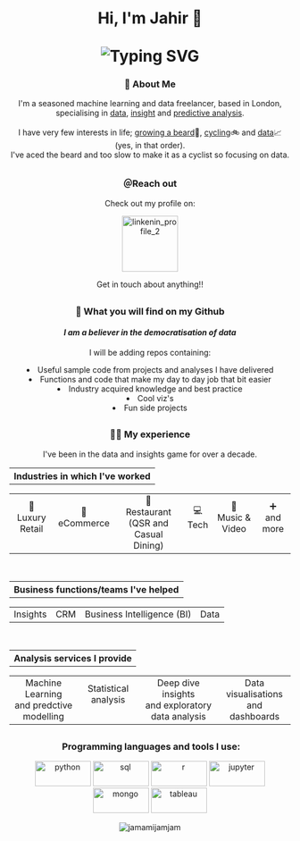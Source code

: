 <div align="center" class="parent">
    <h1>Hi, I'm Jahir 👋<br><br>
        <img class="image1" src="https://readme-typing-svg.herokuapp.com?font=Fira+Code&size=34&pause=400&color=30F02A&center=true&random=false&width=600&lines=I+do...;Predictive+Modelling...;Statistical+Analysis...;Insight+Analysis...;and+Dashboards" alt="Typing SVG"/>
    </h1>
</div>

<div align="center">
    <div align="center">
        <h3>🚴 About Me</h3>
        <p>I'm a seasoned machine learning and data freelancer, based in London, specialising in <u>data</u>, <u>insight</u> and <u>predictive analysis</u>.<br><br>I have very few interests in life; <ins>growing a beard</ins>🧔, <ins>cycling</ins>🚲 and <ins>data</ins>📈 (yes, in that order).<br>I've aced the beard and too slow to make it as a cyclist so focusing on data.</p>
        <h2></h2>
    </div>
    <div align="center">
        <h3>＠Reach out</h3>
        <p> Check out my profile on:</p>
        <p align="center">
        <a href="https://www.linkedin.com/in/jahir-miah-metajam">
            <img alt="linkenin_profile_2" width="100px" src="https://img.shields.io/badge/LinkedIn-0077B5?style=for-the-badge&logo=linkedin&logoColor=white"/>
            </a>
        </p>
        <p>Get in touch about anything!!</p>
        <h2></h2>
</div>
    <div>
        <h3>📖 What you will find on my Github</h3>
        <h4><i>I am a believer in the democratisation of data</i></h4>
        <p>I will be adding repos containing:</p>
        <li>Useful sample code from projects and analyses I have delivered</li>
        <li>Functions and code that make my day to day job that bit easier</li>
        <li>Industry acquired knowledge and best practice</li>
        <li>Cool viz's</li>
        <li>Fun side projects</li>
        <h2></h2>
    </div>
    <div align="center">
        <h3>👨‍💼 My experience</h3>
        <p>I've been in the data and insights game for over a decade.</p>
        <table><tr><th align="center">Industries in which I've worked</th></tr></table>
        <table><tr><td align="center">🧥<br>Luxury Retail<br><br></td><td align="center">🎁<br>eCommerce<br><br></td><td align="center">🍟<br>Restaurant<br>(QSR and Casual Dining)</td><td align="center">💻<br>Tech<br><br></td><td align="center">📀<br>Music & Video<br><br></td><td align="center">➕<br>and more<br><br></td></tr></table><br>
        <table><tr><th align="center">Business functions/teams I've helped</th></tr></table>
        <table><tr><td align="center">Insights</td><td align="center">CRM</td align="center"><td align="center">Business Intelligence (BI)</td><td align="center">Data</td></tr></table><br>
        <table><tr><th align="center">Analysis services I provide</th></tr></table>
        <table><tr><td  align="center">Machine Learning<br>and predctive modelling</td><td align="center">Statistical analysis<br><br></td><td align="center">Deep dive insights<br>and exploratory data analysis</td><td align="center">Data visualisations<br>and dashboards</td></tr></table>
        <h2></h2>
    </div>
</div>

<!--  
<div align="center">
    <h3> &nbsp;Programming languages and tools I use:</h3>
    <p align="center">
        <img src="https://cdn.jsdelivr.net/gh/devicons/devicon/icons/python/python-original-wordmark.svg" alt="python" width="45" height="45"/>
        <img src="https://cdn.jsdelivr.net/gh/devicons/devicon/icons/postgresql/postgresql-original-wordmark.svg" alt="sql" width="45" height="45"/>
        <img src="![google-bigquery](https://github.com/Jamamijamjam/Jamamijamjam/assets/57154964/3117f2e8-0c96-40b9-8ee4-f864ffaa77dc)
" alt="bigquery" width="100" height="45"/>
        <img src="https://cdn.jsdelivr.net/gh/devicons/devicon/icons/r/r-original.svg" alt="r" width="45" height="45"/>
        <img src="https://cdn.jsdelivr.net/gh/devicons/devicon/icons/jupyter/jupyter-original-wordmark.svg" alt="jupyter" width="45" height="45"/>
        <img src="https://cdn.jsdelivr.net/gh/devicons/devicon/icons/mongodb/mongodb-original-wordmark.svg" alt="mongo" width="45" height="45"/> 
        <img src="https://www.tableau.com/sites/default/files/2022-04/TableauLogo_RGB.png" alt="tableau" width="100" height="30"/> 
    </p>
</div>
-->
<div align="center">
    <h3> &nbsp;Programming languages and tools I use:</h3>
    <p align="center">
        <img src="https://img.shields.io/badge/Python-3776AB?style=for-the-badge&logo=python&logoColor=white" alt="python" width="100" height="45"/>
        <img src="https://img.shields.io/badge/PostgreSQL-316192?style=for-the-badge&logo=postgresql&logoColor=white" alt="sql" width="100" height="45"/>
        <img src="https://img.shields.io/badge/R-276DC3?style=for-the-badge&logo=r&logoColor=white" alt="r" width="100" height="45"/>
        <img src="https://cdn.jsdelivr.net/gh/devicons/devicon/icons/jupyter/jupyter-original-wordmark.svg" alt="jupyter" width="100" height="45"/>
        <img src="https://img.shields.io/badge/MongoDB-4EA94B?style=for-the-badge&logo=mongodb&logoColor=white" alt="mongo" width="100" height="45"/> 
        <img src="https://img.shields.io/badge/Tableau-E97627?style=for-the-badge&logo=Tableau&logoColor=white" alt="tableau" width="100" height="45"/> 
    </p>
</div>

<p align="center"> <img src="https://komarev.com/ghpvc/?username=jamamijamjam&label=Profile%20views&color=ce9927&style=flat" alt="jamamijamjam" /> </p>

<!--
**Jamamijamjam/Jamamijamjam** is a ✨ _special_ ✨ repository because its `README.md` (this file) appears on your GitHub profile.

Here are some ideas to get you started:

- 🔭 I’m currently working on ...
- 🌱 I’m currently learning ...
- 👯 I’m looking to collaborate on ...
- 🤔 I’m looking for help with ...
- 💬 Ask me about ...
- 📫 How to reach me: ...
- 😄 Pronouns: ...
- ⚡ Fun fact: ...
-->

